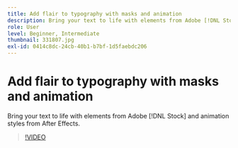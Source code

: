 ```yaml
---
title: Add flair to typography with masks and animation
description: Bring your text to life with elements from Adobe [!DNL Stock] and animation styles from After Effects
role: User
level: Beginner, Intermediate
thumbnail: 331807.jpg
exl-id: 0414c8dc-24cb-40b1-b7bf-1d5faebdc206
---
```

# Add flair to typography with masks and animation

Bring your text to life with elements from Adobe [!DNL Stock] and animation styles from After Effects.

>[!VIDEO](https://video.tv.adobe.com/v/331807?hidetitle=true)
